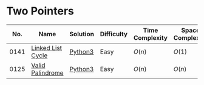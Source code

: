 # Two Pointers

| No.  | Name  | Solution | Difficulty | Time Complexity | Space Complexity |
| --- | --- | --- | --- | --- | --- |
| 0141 | [Linked List Cycle](https://leetcode.com/problems/linked-list-cycle/) | [Python3](https://leetcode.com/problems/linked-list-cycle/solutions/4103808/linked-list-cycle-python-easy-explanations/) | Easy | $O(n)$ | $O(1)$ |
| 0125 | [Valid Palindrome](https://leetcode.com/problems/valid-palindrome/) | [Python3](https://leetcode.com/problems/valid-palindrome/solutions/4070564/valid-palindrome-python-easy-explanations/) | Easy | $O(n)$ | $O(n)$ |
